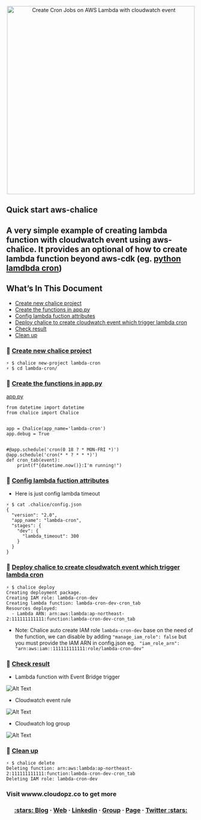 <p align="center">
  <a href="https://dev.to/vumdao">
    <img alt="Create Cron Jobs on AWS Lambda with cloudwatch event" src="https://dev-to-uploads.s3.amazonaws.com/i/g7i755v13fkb9nxqqkr0.jpg" width="500" />
  </a>
</p>


## Quick start aws-chalice
## A very simple example of creating lambda function with cloudwatch event using aws-chalice. It provides an optional of how to create lambda function beyond aws-cdk (eg. [python lamdbda cron](https://github.com/aws-samples/aws-cdk-examples/blob/master/python/lambda-cron))


## What’s In This Document 
- [Create new chalice project](#-Create-new-chalice-project)
- [Create the functions in app.py](#-Create-the-functions-in-app.py)
- [Config lambda fuction attributes](#-Config-lambda-fuction-attributes)
- [Deploy chalice to create cloudwatch event which trigger lambda cron](#-Deploy-chalice-to-create-cloudwatch-event-which-trigger-lambda-cron)
- [Check result](#-Check-result)
- [Clean up](#-Clean-up)


### 🚀 **[Create new chalice project](#-Create-new-chalice-project)**
```
⚡ $ chalice new-project lambda-cron
⚡ $ cd lambda-cron/
```

### 🚀 **[Create the functions in app.py](#-Create-the-functions-in-app.py)**
[app,py]()
```
from datetime import datetime
from chalice import Chalice


app = Chalice(app_name='lambda-cron')
app.debug = True


#@app.schedule('cron(0 18 ? * MON-FRI *)')
@app.schedule('cron(* * ? * * *)')
def cron_tab(event):
    print(f"{datetime.now()}:I'm running!")
```

### 🚀 **[Config lambda fuction attributes](#-Config-lambda-fuction-attributes)**
- Here is just config lambda timeout 
```
⚡ $ cat .chalice/config.json 
{ 
  "version": "2.0",
  "app_name": "lambda-cron",
  "stages": {
    "dev": {
      "lambda_timeout": 300
    }
  } 
}
```

### 🚀 **[Deploy chalice to create cloudwatch event which trigger lambda cron](#-Deploy-chalice-to-create-cloudwatch-event-which-trigger-lambda-cron)**
```
⚡ $ chalice deploy
Creating deployment package.
Creating IAM role: lambda-cron-dev
Creating lambda function: lambda-cron-dev-cron_tab
Resources deployed:
  - Lambda ARN: arn:aws:lambda:ap-northeast-2:111111111111:function:lambda-cron-dev-cron_tab
```

- Note: Chalice auto create IAM role `lambda-cron-dev` base on the need of the function, we can disable by adding `"manage_iam_role": false` but you must provide the IAM ARN in config.json eg. ` "iam_role_arn": "arn:aws:iam::111111111111:role/lambda-cron-dev"`

### 🚀 **[Check result](#-Check-result)**
- Lambda function with Event Bridge trigger

![Alt Text](https://dev-to-uploads.s3.amazonaws.com/i/qjy3fx8zs8f8g01r4nx7.png)

- Cloudwatch event rule

![Alt Text](https://dev-to-uploads.s3.amazonaws.com/i/caxa5lhe32hxyv07tya2.png)

- Cloudwatch log group

![Alt Text](https://dev-to-uploads.s3.amazonaws.com/i/f16e1604xhxkcpfro3t1.png)


### 🚀 **[Clean up](#-Clean-up)**
```
⚡ $ chalice delete
Deleting function: arn:aws:lambda:ap-northeast-2:111111111111:function:lambda-cron-dev-cron_tab
Deleting IAM role: lambda-cron-dev
```

### **Visit wwww.cloudopz.co to get more**

<h3 align="center">
  <a href="https://dev.to/vumdao">:stars: Blog</a>
  <span> · </span>
  <a href="https://vumdao.hashnode.dev/">Web</a>
  <span> · </span>
  <a href="https://www.linkedin.com/in/vu-dao-9280ab43/">Linkedin</a>
  <span> · </span>
  <a href="https://www.linkedin.com/groups/12488649/">Group</a>
  <span> · </span>
  <a href="https://www.facebook.com/CloudOpz-104917804863956">Page</a>
  <span> · </span>
  <a href="https://twitter.com/VuDao81124667">Twitter :stars:</a>
</h3>